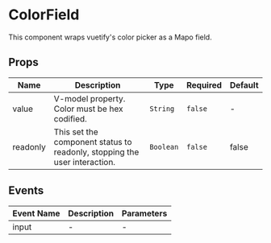 # ColorField

This component wraps vuetify's color picker as a Mapo field.

## Props

<!-- @vuese:ColorField:props:start -->

|Name|Description|Type|Required|Default|
|---|---|---|---|---|
|value|V-model property. Color must be hex codified.|`String`|`false`|-|
|readonly|This set the component status to readonly, stopping the user interaction.|`Boolean`|`false`|false|

<!-- @vuese:ColorField:props:end -->


## Events

<!-- @vuese:ColorField:events:start -->

|Event Name|Description|Parameters|
|---|---|---|
|input|-|-|

<!-- @vuese:ColorField:events:end -->



